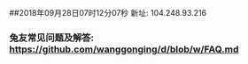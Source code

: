 ##2018年09月28日07时12分07秒 新址: 104.248.93.216
### 兔友常见问题及解答: https://github.com/wanggonging/d/blob/w/FAQ.md
